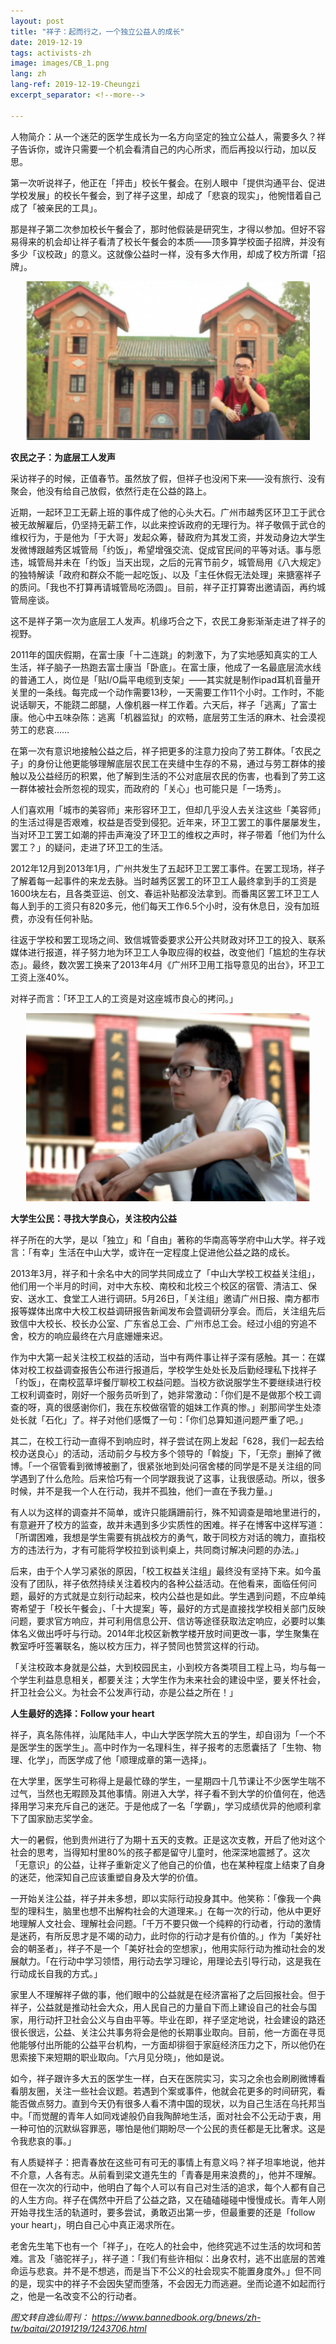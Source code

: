 ```yaml
---
layout: post
title: "祥子：起而行之，一个独立公益人的成长"
date: 2019-12-19
tags: activists-zh
image: images/CB_1.png
lang: zh
lang-ref: 2019-12-19-Cheungzi
excerpt_separator: <!--more-->

---
```


人物简介：从一个迷茫的医学生成长为一名方向坚定的独立公益人，需要多久？祥子告诉你，或许只需要一个机会看清自己的内心所求，而后再投以行动，加以反思。

第一次听说祥子，他正在「抨击」校长午餐会。在别人眼中「提供沟通平台、促进学校发展」的校长午餐会，到了祥子这里，却成了「悲哀的现实」，他惋惜着自己成了「被亲民的工具」。

那是祥子第二次参加校长午餐会了，那时他假装是研究生，才得以参加。但好不容易得来的机会却让祥子看清了校长午餐会的本质——顶多算学校面子招牌，并没有多少「议校政」的意义。这就像公益时一样，没有多大作用，却成了校方所谓「招牌」。

<div style="text-align:center"><img src="/images/CB_2.png" width="90%"/></div>

<strong>农民之子：为底层工人发声</strong>

采访祥子的时候，正值春节。虽然放了假，但祥子也没闲下来——没有旅行、没有聚会，他没有给自己放假，依然行走在公益的路上。

近期，一起环卫工无薪上班的事件成了他的心头大石。广州市越秀区环卫工于武仓被无故解雇后，仍坚持无薪工作，以此来控诉政府的无理行为。祥子敬佩于武仓的维权行为，于是他为「于大哥」发起众筹，替政府为其发工资，并发动身边大学生发微博跟越秀区城管局「约饭」，希望增强交流、促成官民间的平等对话。事与愿违，城管局并未在「约饭」当天出现，之后的元宵节前夕，城管局用《八大规定》的独特解读「政府和群众不能一起吃饭」、以及「主任休假无法处理」来搪塞祥子的质问。「我也不打算再请城管局吃汤圆」。目前，祥子正打算寄出邀请函，再约城管局座谈。

这不是祥子第一次为底层工人发声。机缘巧合之下，农民工身影渐渐走进了祥子的视野。

2011年的国庆假期，在富士康「十二连跳」的刺激下，为了实地感知真实的工人生活，祥子脑子一热跑去富士康当「卧底」。在富士康，他成了一名最底层流水线的普通工人，岗位是「贴I/O扁平电缆到支架」——其实就是制作ipad耳机音量开关里的一条线。每完成一个动作需要13秒，一天需要工作11个小时。工作时，不能说话聊天，不能跷二郎腿，人像机器一样工作着。六天后，祥子「逃离」了富士康。他心中五味杂陈：逃离「机器监狱」的欢畅，底层劳工生活的麻木、社会漠视劳工的悲哀……

在第一次有意识地接触公益之后，祥子把更多的注意力投向了劳工群体。「农民之子」的身份让他更能够理解底层农民工在夹缝中生存的不易，通过与劳工群体的接触以及公益经历的积累，他了解到生活的不公对底层农民的伤害，也看到了劳工这一群体被社会所忽视的现实，而政府的「关心」也可能只是「一场秀」。

人们喜欢用「城市的美容师」来形容环卫工，但却几乎没人去关注这些「美容师」的生活过得是否艰难，权益是否受到侵犯。近年来，环卫工罢工的事件屡屡发生，当对环卫工罢工如潮的抨击声淹没了环卫工的维权之声时，祥子带着「他们为什么罢工？」的疑问，走进了环卫工的生活。

2012年12月到2013年1月，广州共发生了五起环卫工罢工事件。在罢工现场，祥子了解着每一起事件的来龙去脉。当时越秀区罢工的环卫工人最终拿到手的工资是1600块左右，且各类亚运、创文、春运补贴都没法拿到。而番禺区罢工环卫工人每人到手的工资只有820多元，他们每天工作6.5个小时，没有休息日，没有加班费，亦没有任何补贴。

往返于学校和罢工现场之间、致信城管委要求公开公共财政对环卫工的投入、联系媒体进行报道，祥子努力地为环卫工人争取应得的权益，改变他们「尴尬的生存状态」。最终，数次罢工换来了2013年4月《广州环卫用工指导意见的出台》，环卫工工资上涨40%。

对祥子而言：「环卫工人的工资是对这座城市良心的拷问。」

<div style="text-align:center"><img src="/images/CB_3.png" width="90%"/></div>

<strong>大学生公民：寻找大学良心，关注校内公益</strong>

祥子所在的大学，是以「独立」和「自由」著称的华南高等学府中山大学。祥子戏言：「有幸」生活在中山大学，或许在一定程度上促进他公益之路的成长。

2013年3月，祥子和十余名中大的同学共同成立了「中山大学校工权益关注组」，他们用一个半月的时间，对中大东校、南校和北校三个校区的宿管、清洁工、保安、送水工、食堂工人进行调研。5月26日，「关注组」邀请广州日报、南方都市报等媒体出席中大校工权益调研报告新闻发布会暨调研分享会。而后，关注组先后致信中大校长、校长办公室、广东省总工会、广州市总工会。经过小组的穷追不舍，校方的响应最终在六月底姗姗来迟。

作为中大第一起关注校工权益的活动，当中有两件事让祥子深有感触。其一：在媒体对校工权益调查报告公布进行报道后，学校学生处处长及后勤经理私下找祥子「约饭」，在南校蓝草坪餐厅聊校工权益问题。当校方欲说服学生不要继续进行校工权利调查时，刚好一个服务员听到了，她非常激动：「你们是不是做那个校工调查的呀，真的很感谢你们，我在东校做宿管的姐妹工作真的惨。」剎那间学生处漆处长就「石化」了。祥子对他们感慨了一句：「你们总算知道问题严重了吧。」

其二，在校工行动一直得不到响应时，祥子尝试在网上发起「628，我们一起去给校办送良心」的活动，活动前夕与校方多个领导的「斡旋」下，「无奈」删掉了微博。「一个宿管看到微博被删了，很紧张地到处问宿舍楼的同学是不是关注组的同学遇到了什么危险。后来恰巧有一个同学跟我说了这事，让我很感动。所以，很多时候，并不是我一个人在行动，我并不孤独，他们一直在予我力量。」

有人以为这样的调查并不简单，或许只能蹒跚前行，殊不知调查是暗地里进行的，有意避开了校方的监查，故并未遇到多少实质性的困难。祥子在博客中这样写道：「所谓困难，我想是学生需要有挑战校方的勇气，敢于同校方对话的魄力，直指校方的违法行为，才有可能将学校拉到谈判桌上，共同商讨解决问题的办法。」

后来，由于个人学习紧张的原因，「校工权益关注组」最终没有坚持下来。如今虽没有了团队，祥子依然持续关注着校内的各种公益活动。在他看来，面临任何问题，最好的方式就是立刻行动起来，校内公益也是如此。学生遇到问题，不应单纯寄希望于「校长午餐会」、「十大提案」等，最好的方式是直接找学校相关部门反映问题，要求官方响应，并可利用信息公开、信访等途径获取法定响应，必要时以集体名义做出呼吁与行动。2014年北校区新教学楼开放时间更改一事，学生聚集在教室呼吁签署联名，施以校方压力，祥子赞同也赞赏这样的行动。

「关注校政本身就是公益，大到校园民主，小到校方各类项目工程上马，均与每一个学生利益息息相关，都要关注；大学生作为未来社会的建设中坚，要关怀社会，扞卫社会公义。为社会不公发声行动，亦是公益之所在！」

<strong>人生最好的选择：Follow your heart</strong>

祥子，真名陈伟祥，汕尾陆丰人，中山大学医学院大五的学生，却自诩为「一个不是医学生的医学生」。高中时作为一名理科生，祥子报考的志愿囊括了「生物、物理、化学」，而医学成了他「顺理成章的第一选择」。

在大学里，医学生可称得上是最忙碌的学生，一星期四十几节课让不少医学生喘不过气，当然也无暇顾及其他事情。刚进入大学，祥子看不到大学的价值何在，他选择用学习来充斥自己的迷茫。于是他成了一名「学霸」，学习成绩优异的他顺利拿下了国家励志奖学金。

大一的暑假，他到贵州进行了为期十五天的支教。正是这次支教，开启了他对这个社会的思考，当得知村里80%的孩子都是留守儿童时，他深深地震撼了。这次「无意识」的公益，让祥子重新定义了他自己的价值，也在某种程度上结束了自身的迷茫，他深知自己应该重塑自身及大学的价值。

一开始关注公益，祥子并未多想，即以实际行动投身其中。他笑称：「像我一个典型的理科生，脑里也想不出解构社会的大道理来。」在每一次的行动，他从中更好地理解人文社会、理解社会问题。「千万不要只做一个纯粹的行动者，行动的激情是迷药，有所反思才是不竭的动力，此时你的行动才是有价值的。」作为「美好社会的朝圣者」，祥子不是一个「美好社会的空想家」，他用实际行动为推动社会的发展献力。「在行动中学习领悟，用行动去学习理论，用理论去引导行动，这是我在行动成长自我的方式。」

家里人不理解祥子做的事，他们眼中的公益就是在经济富裕了之后回报社会。但于祥子，公益就是推动社会大众，用人民自己的力量自下而上建设自己的社会与国家，用行动扞卫社会公义与自由平等。毕业在即，祥子坚定地说，社会建设的路还很长很远，公益、关注公共事务将会是他的长期事业取向。目前，他一方面在寻觅他能够付出所能的公益平台机构，一方面却徘徊于家庭经济压力之下，所以他仍在思索接下来短期的职业取向。「六月见分晓」，他如是说。

如今，祥子跟许多大五的医学生一样，白天在医院实习，实习之余也会刷刷微博看看朋友圈，关注一些社会议题。若遇到个案或事件，他就会花更多的时间研究，看能否做点努力。直到今天仍有很多人看不清中国的现状，以为自己生活在乌托邦当中。「而觉醒的青年人如同戏谑般仍自我陶醉地生活，面对社会不公无动于衷，用一种可怕的沉默纵容罪恶，哪怕是他们期盼尽一个公民的责任都是无比奢求。这是令我悲哀的事。」

有人质疑祥子：把青春放在这些可有可无的事情上有意义吗？祥子坦率地说，他并不介意，人各有志。从前看到梁文道先生的「青春是用来浪费的」，他并不理解。但在一次次的行动中，他明白了每个人可以有自己对生活的追求，每个人都有自己的人生方向。祥子在偶然中开启了公益之路，又在磕磕碰碰中慢慢成长。青年人刚开始寻找生活的轨道时，要多尝试，勇敢迈出第一步，但最重要的还是「follow your heart」，明白自己心中真正渴求所在。

老舍先生笔下也有一个「祥子」，在吃人的社会中，他终究逃不过生活的坎坷和苦难。言及「骆驼祥子」，祥子道：「我们有些许相似：出身农村，逃不出底层的苦难命运与悲哀。并不是不想逃，而是当下不公义的社会现实不能置身度外。」但不同的是，现实中的祥子不会因失望而堕落，不会因无力而逃避。坐而论道不如起而行之，他是一名改变不公的行动者。

<em>图文转自逸仙周刊： <https://www.bannedbook.org/bnews/zh-tw/baitai/20191219/1243706.html></em>
